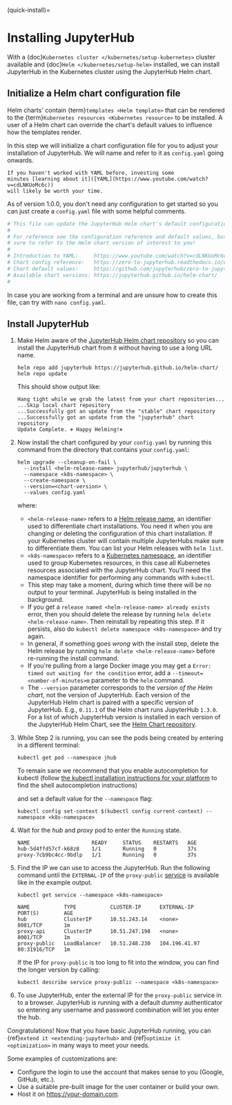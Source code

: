 (quick-install)=

# Installing JupyterHub

With a {doc}`Kubernetes cluster </kubernetes/setup-kubernetes>` cluster
available and {doc}`Helm </kubernetes/setup-helm>` installed, we can install
JupyterHub in the Kubernetes cluster using the JupyterHub Helm chart.

## Initialize a Helm chart configuration file

Helm charts' contain {term}`templates <Helm template>` that can be rendered to
the {term}`Kubernetes resources <Kubernetes resource>` to be installed. A user
of a Helm chart can override the chart's default values to influence how the
templates render.

In this step we will initialize a chart configuration file for you to adjust
your installation of JupyterHub. We will name and refer to it as `config.yaml`
going onwards.

```{admonition} Introduction to YAML
If you haven't worked with YAML before, investing some
minutes [learning about it]([YAML](https://www.youtube.com/watch?v=cdLNKUoMc6c))
will likely be worth your time.
```

As of version 1.0.0, you don't need any configuration to get started so you can
just create a `config.yaml` file with some helpful comments.

```yaml
# This file can update the JupyterHub Helm chart's default configuration values.
#
# For reference see the configuration reference and default values, but make
# sure to refer to the Helm chart version of interest to you!
#
# Introduction to YAML:     https://www.youtube.com/watch?v=cdLNKUoMc6c
# Chart config reference:   https://zero-to-jupyterhub.readthedocs.io/en/stable/resources/reference.html
# Chart default values:     https://github.com/jupyterhub/zero-to-jupyterhub-k8s/blob/HEAD/jupyterhub/values.yaml
# Available chart versions: https://jupyterhub.github.io/helm-chart/
#
```

In case you are working from a terminal and are unsure how to create this file,
can try with `nano config.yaml`.

## Install JupyterHub

1. Make Helm aware of the [JupyterHub Helm chart repository](https://jupyterhub.github.io/helm-chart/) so you can install the
   JupyterHub chart from it without having to use a long URL name.

   ```
   helm repo add jupyterhub https://jupyterhub.github.io/helm-chart/
   helm repo update
   ```

   This should show output like:

   ```
   Hang tight while we grab the latest from your chart repositories...
   ...Skip local chart repository
   ...Successfully got an update from the "stable" chart repository
   ...Successfully got an update from the "jupyterhub" chart repository
   Update Complete. ⎈ Happy Helming!⎈
   ```

2. Now install the chart configured by your `config.yaml` by running this
   command from the directory that contains your `config.yaml`:

   ```
   helm upgrade --cleanup-on-fail \
     --install <helm-release-name> jupyterhub/jupyterhub \
     --namespace <k8s-namespace> \
     --create-namespace \
     --version=<chart-version> \
     --values config.yaml
   ```

   where:

   - `<helm-release-name>` refers to a [Helm release name](https://helm.sh/docs/glossary/#release), an identifier used to
     differentiate chart installations. You need it when you are changing or
     deleting the configuration of this chart installation. If your Kubernetes
     cluster will contain multiple JupyterHubs make sure to differentiate them.
     You can list your Helm releases with `helm list`.
   - `<k8s-namespace>` refers to a [Kubernetes namespace](https://kubernetes.io/docs/concepts/overview/working-with-objects/namespaces/),
     an identifier used to group Kubernetes resources, in this case all
     Kubernetes resources associated with the JupyterHub chart. You'll need the
     namespace identifier for performing any commands with `kubectl`.
   - This step may take a moment, during which time there will be no output
     to your terminal. JupyterHub is being installed in the background.
   - If you get a `release named <helm-release-name> already exists` error, then
     you should delete the release by running `helm delete <helm-release-name>`.
     Then reinstall by repeating this step. If it persists, also do `kubectl delete namespace <k8s-namespace>` and try again.
   - In general, if something goes _wrong_ with the install step, delete the
     Helm release by running `helm delete <helm-release-name>`
     before re-running the install command.
   - If you're pulling from a large Docker image you may get a
     `Error: timed out waiting for the condition` error, add a
     `--timeout=<number-of-minutes>m` parameter to the `helm` command.
   - The `--version` parameter corresponds to the _version of the Helm
     chart_, not the version of JupyterHub. Each version of the JupyterHub
     Helm chart is paired with a specific version of JupyterHub. E.g.,
     `0.11.1` of the Helm chart runs JupyterHub `1.3.0`.
     For a list of which JupyterHub version is installed in each version
     of the JupyterHub Helm Chart, see the [Helm Chart repository](https://jupyterhub.github.io/helm-chart/).

3. While Step 2 is running, you can see the pods being created by entering in
   a different terminal:

   ```
   kubectl get pod --namespace jhub
   ```

   To remain sane we recommend that you enable autocompletion for kubectl
   (follow [the kubectl installation instructions for your platform](https://kubernetes.io/docs/tasks/tools/#kubectl)
   to find the shell autocompletion instructions)

   and set a default value for the `--namespace` flag:

   ```
   kubectl config set-context $(kubectl config current-context) --namespace <k8s-namespace>
   ```

4. Wait for the _hub_ and _proxy_ pod to enter the `Running` state.

   ```
   NAME                    READY     STATUS    RESTARTS   AGE
   hub-5d4ffd57cf-k68z8    1/1       Running   0          37s
   proxy-7cb9bc4cc-9bdlp   1/1       Running   0          37s
   ```

5. Find the IP we can use to access the JupyterHub. Run the following command
   until the `EXTERNAL-IP` of the `proxy-public` [service](https://kubernetes.io/docs/concepts/services-networking/service/) is
   available like in the example output.

   ```
   kubectl get service --namespace <k8s-namespace>
   ```

   ```
   NAME           TYPE           CLUSTER-IP      EXTERNAL-IP     PORT(S)        AGE
   hub            ClusterIP      10.51.243.14    <none>          8081/TCP       1m
   proxy-api      ClusterIP      10.51.247.198   <none>          8001/TCP       1m
   proxy-public   LoadBalancer   10.51.248.230   104.196.41.97   80:31916/TCP   1m
   ```

   If the IP for `proxy-public` is too long to fit into the window, you
   can find the longer version by calling:

   ```
   kubectl describe service proxy-public --namespace <k8s-namespace>
   ```

6. To use JupyterHub, enter the external IP for the `proxy-public` service in
   to a browser. JupyterHub is running with a default _dummy_ authenticator so
   entering any username and password combination will let you enter the hub.

Congratulations! Now that you have basic JupyterHub running, you can {ref}`extend it <extending-jupyterhub>` and {ref}`optimize it <optimization>` in many
ways to meet your needs.

Some examples of customizations are:

- Configure the login to use the account that makes sense to you (Google, GitHub, etc.).
- Use a suitable pre-built image for the user container or build your own.
- Host it on <https://your-domain.com>.
